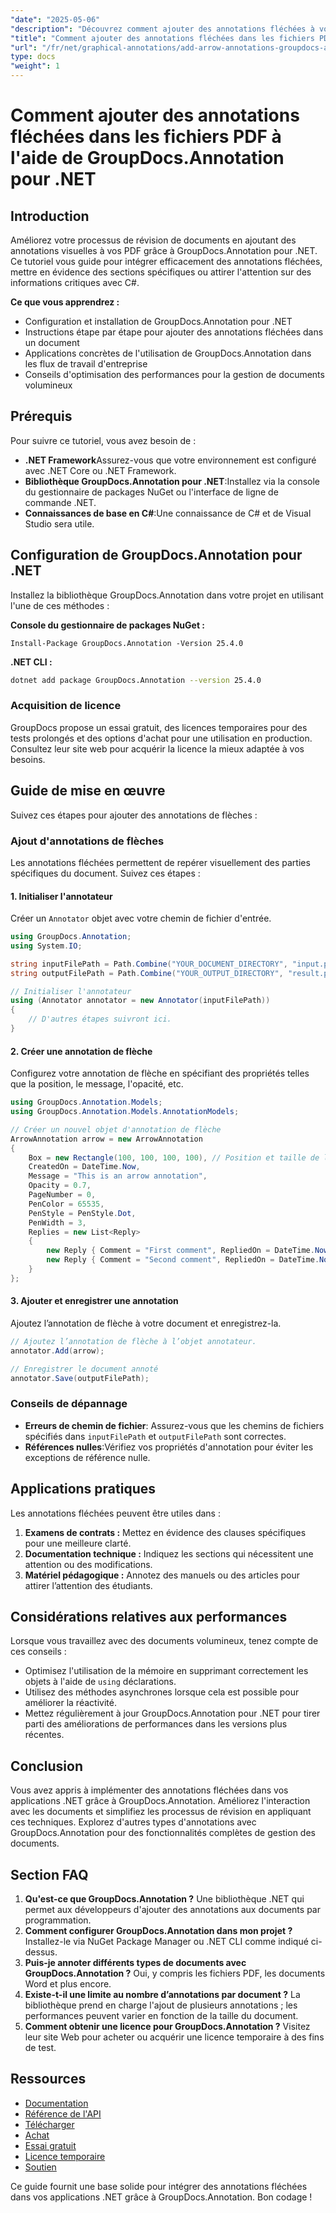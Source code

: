 ```yaml
---
"date": "2025-05-06"
"description": "Découvrez comment ajouter des annotations fléchées à vos documents avec GroupDocs.Annotation pour .NET. Ce guide fournit des instructions étape par étape avec des exemples de code."
"title": "Comment ajouter des annotations fléchées dans les fichiers PDF à l'aide de GroupDocs.Annotation pour .NET"
"url": "/fr/net/graphical-annotations/add-arrow-annotations-groupdocs-annotation-dotnet/"
type: docs
"weight": 1
---
```


# Comment ajouter des annotations fléchées dans les fichiers PDF à l'aide de GroupDocs.Annotation pour .NET

## Introduction
Améliorez votre processus de révision de documents en ajoutant des annotations visuelles à vos PDF grâce à GroupDocs.Annotation pour .NET. Ce tutoriel vous guide pour intégrer efficacement des annotations fléchées, mettre en évidence des sections spécifiques ou attirer l'attention sur des informations critiques avec C#. 

**Ce que vous apprendrez :**
- Configuration et installation de GroupDocs.Annotation pour .NET
- Instructions étape par étape pour ajouter des annotations fléchées dans un document
- Applications concrètes de l'utilisation de GroupDocs.Annotation dans les flux de travail d'entreprise
- Conseils d'optimisation des performances pour la gestion de documents volumineux

## Prérequis
Pour suivre ce tutoriel, vous avez besoin de :
- **.NET Framework**Assurez-vous que votre environnement est configuré avec .NET Core ou .NET Framework.
- **Bibliothèque GroupDocs.Annotation pour .NET**:Installez via la console du gestionnaire de packages NuGet ou l'interface de ligne de commande .NET.
- **Connaissances de base en C#**:Une connaissance de C# et de Visual Studio sera utile.

## Configuration de GroupDocs.Annotation pour .NET
Installez la bibliothèque GroupDocs.Annotation dans votre projet en utilisant l'une de ces méthodes :

**Console du gestionnaire de packages NuGet :**
```shell
Install-Package GroupDocs.Annotation -Version 25.4.0
```

**.NET CLI :**
```bash
dotnet add package GroupDocs.Annotation --version 25.4.0
```

### Acquisition de licence
GroupDocs propose un essai gratuit, des licences temporaires pour des tests prolongés et des options d'achat pour une utilisation en production. Consultez leur site web pour acquérir la licence la mieux adaptée à vos besoins.

## Guide de mise en œuvre
Suivez ces étapes pour ajouter des annotations de flèches :

### Ajout d'annotations de flèches
Les annotations fléchées permettent de repérer visuellement des parties spécifiques du document. Suivez ces étapes :

#### 1. Initialiser l'annotateur
Créer un `Annotator` objet avec votre chemin de fichier d'entrée.
```csharp
using GroupDocs.Annotation;
using System.IO;

string inputFilePath = Path.Combine("YOUR_DOCUMENT_DIRECTORY", "input.pdf");
string outputFilePath = Path.Combine("YOUR_OUTPUT_DIRECTORY", "result.pdf");

// Initialiser l'annotateur
using (Annotator annotator = new Annotator(inputFilePath))
{
    // D'autres étapes suivront ici.
}
```

#### 2. Créer une annotation de flèche
Configurez votre annotation de flèche en spécifiant des propriétés telles que la position, le message, l'opacité, etc.
```csharp
using GroupDocs.Annotation.Models;
using GroupDocs.Annotation.Models.AnnotationModels;

// Créer un nouvel objet d'annotation de flèche
ArrowAnnotation arrow = new ArrowAnnotation
{
    Box = new Rectangle(100, 100, 100, 100), // Position et taille de la flèche.
    CreatedOn = DateTime.Now,
    Message = "This is an arrow annotation",
    Opacity = 0.7,
    PageNumber = 0, 
    PenColor = 65535,
    PenStyle = PenStyle.Dot,
    PenWidth = 3,
    Replies = new List<Reply>
    {
        new Reply { Comment = "First comment", RepliedOn = DateTime.Now },
        new Reply { Comment = "Second comment", RepliedOn = DateTime.Now }
    }
};
```

#### 3. Ajouter et enregistrer une annotation
Ajoutez l’annotation de flèche à votre document et enregistrez-la.
```csharp
// Ajoutez l’annotation de flèche à l’objet annotateur.
annotator.Add(arrow);

// Enregistrer le document annoté
annotator.Save(outputFilePath);
```

### Conseils de dépannage
- **Erreurs de chemin de fichier**: Assurez-vous que les chemins de fichiers spécifiés dans `inputFilePath` et `outputFilePath` sont correctes.
- **Références nulles**:Vérifiez vos propriétés d'annotation pour éviter les exceptions de référence nulle.

## Applications pratiques
Les annotations fléchées peuvent être utiles dans :
1. **Examens de contrats :** Mettez en évidence des clauses spécifiques pour une meilleure clarté.
2. **Documentation technique :** Indiquez les sections qui nécessitent une attention ou des modifications.
3. **Matériel pédagogique :** Annotez des manuels ou des articles pour attirer l’attention des étudiants.

## Considérations relatives aux performances
Lorsque vous travaillez avec des documents volumineux, tenez compte de ces conseils :
- Optimisez l'utilisation de la mémoire en supprimant correctement les objets à l'aide de `using` déclarations.
- Utilisez des méthodes asynchrones lorsque cela est possible pour améliorer la réactivité.
- Mettez régulièrement à jour GroupDocs.Annotation pour .NET pour tirer parti des améliorations de performances dans les versions plus récentes.

## Conclusion
Vous avez appris à implémenter des annotations fléchées dans vos applications .NET grâce à GroupDocs.Annotation. Améliorez l'interaction avec les documents et simplifiez les processus de révision en appliquant ces techniques. Explorez d'autres types d'annotations avec GroupDocs.Annotation pour des fonctionnalités complètes de gestion des documents.

## Section FAQ
1. **Qu'est-ce que GroupDocs.Annotation ?**
   Une bibliothèque .NET qui permet aux développeurs d'ajouter des annotations aux documents par programmation.
2. **Comment configurer GroupDocs.Annotation dans mon projet ?**
   Installez-le via NuGet Package Manager ou .NET CLI comme indiqué ci-dessus.
3. **Puis-je annoter différents types de documents avec GroupDocs.Annotation ?**
   Oui, y compris les fichiers PDF, les documents Word et plus encore.
4. **Existe-t-il une limite au nombre d’annotations par document ?**
   La bibliothèque prend en charge l'ajout de plusieurs annotations ; les performances peuvent varier en fonction de la taille du document.
5. **Comment obtenir une licence pour GroupDocs.Annotation ?**
   Visitez leur site Web pour acheter ou acquérir une licence temporaire à des fins de test.

## Ressources
- [Documentation](https://docs.groupdocs.com/annotation/net/)
- [Référence de l'API](https://reference.groupdocs.com/annotation/net/)
- [Télécharger](https://releases.groupdocs.com/annotation/net/)
- [Achat](https://purchase.groupdocs.com/buy)
- [Essai gratuit](https://releases.groupdocs.com/annotation/net/)
- [Licence temporaire](https://purchase.groupdocs.com/temporary-license/)
- [Soutien](https://forum.groupdocs.com/c/annotation/) 

Ce guide fournit une base solide pour intégrer des annotations fléchées dans vos applications .NET grâce à GroupDocs.Annotation. Bon codage !